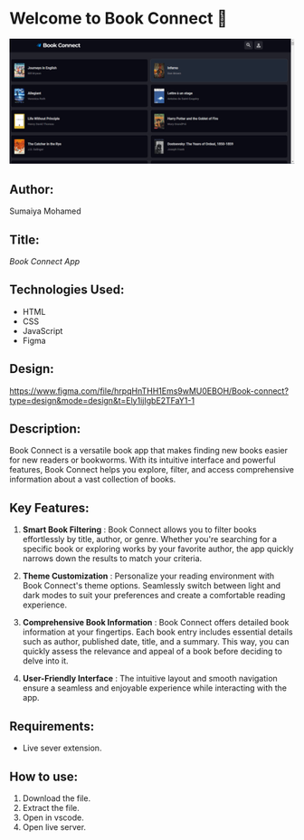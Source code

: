 # Welcome to Book Connect 👋
![Image of the book connect app running through the live server extension](./images/AppUi.png)

## Author:  
Sumaiya Mohamed

## Title: 
  _Book Connect App_

## Technologies Used:
* HTML
* CSS 
* JavaScript
* Figma

## Design:
https://www.figma.com/file/hrpqHnTHH1Ems9wMU0EBOH/Book-connect?type=design&mode=design&t=Ely1ijIgbE2TFaY1-1

## Description:
  Book Connect is a versatile book app that makes finding new books easier for new readers or bookworms. With its intuitive interface and powerful features, Book Connect helps you explore, filter, and access comprehensive information about a vast collection of books. 

## Key Features:

1. **Smart Book Filtering** : Book Connect allows you to filter books effortlessly by title, author, or genre. Whether you're searching for a specific book or exploring works by your favorite author, the app quickly narrows down the results to match your criteria.

1. **Theme Customization** : Personalize your reading environment with Book Connect's theme options. Seamlessly switch between light and dark modes to suit your preferences and create a comfortable reading experience.

1. **Comprehensive Book Information** : Book Connect offers detailed book information at your fingertips. Each book entry includes essential details such as author, published date, title, and a summary. This way, you can quickly assess the relevance and appeal of a book before deciding to delve into it.

1. **User-Friendly Interface** : The intuitive layout and smooth navigation ensure a seamless and enjoyable experience while interacting with the app.

## Requirements:
* Live sever extension.

## How to use: 
1. Download the file.
1. Extract the file.
1. Open in vscode.
1. Open live server.

